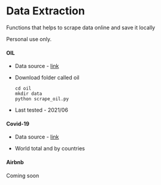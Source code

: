 # Data Extraction
Functions that helps to scrape data online and save it locally

Personal use only. 



#### OIL

- Data source - [link](https://oilprice.com/oil-price-charts)

- Download folder called oil

  ```
  cd oil
  mkdir data
  python scrape_oil.py
  ```

- Last tested - 2021/06



#### Covid-19

- Data source - [link](https://www.worldometers.info/coronavirus/)

- World total and by countries

  

#### Airbnb

Coming soon

```

```







